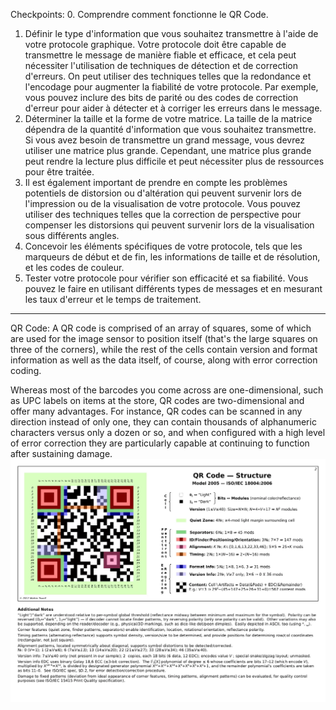 Checkpoints:
0. Comprendre comment fonctionne le QR Code. 
1. Définir le type d'information que vous souhaitez transmettre à l'aide de votre protocole graphique. Votre protocole doit être capable de transmettre le message de manière fiable et efficace, et cela peut nécessiter l'utilisation de techniques de détection et de correction d'erreurs.
    On peut utiliser des techniques telles que la redondance et l'encodage pour augmenter la fiabilité de votre protocole. Par exemple, vous pouvez inclure des bits de parité ou des codes de correction d'erreur pour aider à détecter et à corriger les erreurs dans le message.
2. Déterminer la taille et la forme de votre matrice. La taille de la matrice dépendra de la quantité d'information que vous souhaitez transmettre. Si vous avez besoin de transmettre un grand message, vous devrez utiliser une matrice plus grande. Cependant, une matrice plus grande peut rendre la lecture plus difficile et peut nécessiter plus de ressources pour être traitée.
3. Il est également important de prendre en compte les problèmes potentiels de distorsion ou d'altération qui peuvent survenir lors de l'impression ou de la visualisation de votre protocole. Vous pouvez utiliser des techniques telles que la correction de perspective pour compenser les distorsions qui peuvent survenir lors de la visualisation sous différents angles.
4. Concevoir les éléments spécifiques de votre protocole, tels que les marqueurs de début et de fin, les informations de taille et de résolution, et les codes de couleur.
5. Tester votre protocole pour vérifier son efficacité et sa fiabilité. Vous pouvez le faire en utilisant différents types de messages et en mesurant les taux d'erreur et le temps de traitement.


--- 

QR Code: 
A QR code is comprised of an array of squares, some of which are used for the image sensor to position itself (that's the large squares on three of the corners), while the rest of the cells contain version and format information as well as the data itself, of course, along with error correction coding.

Whereas most of the barcodes you come across are one-dimensional, such as UPC labels on items at the store, QR codes are two-dimensional and offer many advantages. For instance, QR codes can be scanned in any direction instead of only one, they can contain thousands of alphanumeric characters versus only a dozen or so, and when configured with a high level of error correction they are particularly capable at continuing to function after sustaining damage.
![qr code structure](./qrcode_structure.webp)